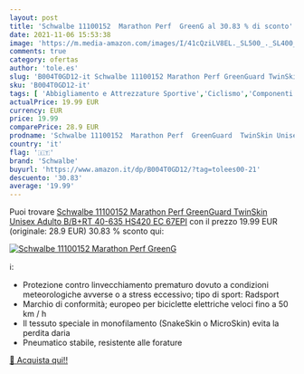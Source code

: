 ```yaml
---
layout: post
title: 'Schwalbe 11100152  Marathon Perf  GreenG al 30.83 % di sconto'
date: 2021-11-06 15:53:38
image: 'https://m.media-amazon.com/images/I/41cQziLV8EL._SL500_._SL400_.jpg'
comments: true
category: ofertas
author: 'tole.es'
slug: 'B004T0GD12-it Schwalbe 11100152 Marathon Perf GreenGuard TwinSkin Unisex...'
sku: 'B004T0GD12-it'
tags: [ 'Abbigliamento e Attrezzature Sportive','Ciclismo','Componenti e parti per bicicletta','Pneumatici per bicicletta','Sport e tempo libero','schwalbe', ]
actualPrice: 19.99 EUR
currency: EUR
price: 19.99
comparePrice: 28.9 EUR
prodname: 'Schwalbe 11100152  Marathon Perf  GreenGuard  TwinSkin Unisex Adulto  B/B+RT  40-635 HS420 EC 67EPI'
country: 'it'
flag: '🇮🇹'
brand: 'Schwalbe'
buyurl: 'https://www.amazon.it/dp/B004T0GD12/?tag=tolees00-21'
descuento: '30.83'
average: '19.99'
---
```


Puoi trovare [Schwalbe 11100152  Marathon Perf  GreenGuard  TwinSkin Unisex Adulto  B/B+RT  40-635 HS420 EC 67EPI](https://www.amazon.it/dp/B004T0GD12/?tag=tolees00-21) con il prezzo 19.99 EUR (originale: 28.9 EUR) 30.83 % sconto qui:

[![Schwalbe 11100152  Marathon Perf  GreenG](https://m.media-amazon.com/images/I/41cQziLV8EL._SL500_._SL400_.jpg)](https://www.amazon.it/dp/B004T0GD12/?tag=tolees00-21)

ℹ️:

- Protezione contro linvecchiamento prematuro dovuto a condizioni meteorologiche avverse o a stress eccessivo; tipo di sport: Radsport
- Marchio di conformità; europeo per biciclette elettriche veloci fino a 50 km / h
- Il tessuto speciale in monofilamento (SnakeSkin o MicroSkin) evita la perdita daria
- Pneumatico stabile, resistente alle forature

[🛒 Acquista qui!!](https://www.amazon.it/dp/B004T0GD12/?tag=tolees00-21)
